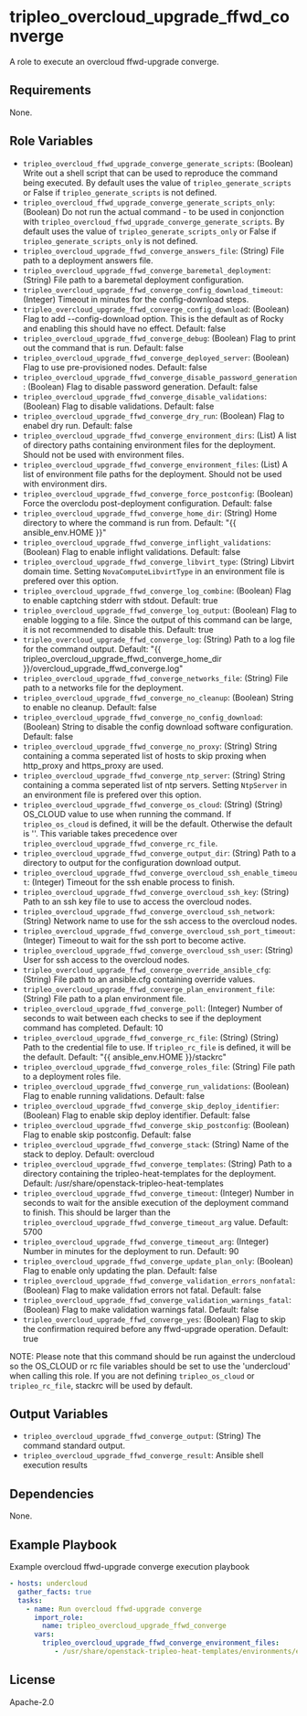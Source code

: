 tripleo_overcloud_upgrade_ffwd_converge
=======================================

A role to execute an overcloud ffwd-upgrade converge.

Requirements
------------

None.

Role Variables
--------------

* `tripleo_overcloud_ffwd_upgrade_converge_generate_scripts`: (Boolean) Write out a shell script that can be used to reproduce the command being executed. By default uses the value of `tripleo_generate_scripts` or False if `tripleo_generate_scripts` is not defined.
* `tripleo_overcloud_ffwd_upgrade_converge_generate_scripts_only`: (Boolean) Do not run the actual command - to be used in conjonction with `tripleo_overcloud_ffwd_upgrade_converge_generate_scripts`. By default uses the value of `tripleo_generate_scripts_only` or False if `tripleo_generate_scripts_only` is not defined.
* `tripleo_overcloud_upgrade_ffwd_converge_answers_file`: (String) File path to a deployment answers file.
* `tripleo_overcloud_upgrade_ffwd_converge_baremetal_deployment`: (String) File path to a baremetal deployment configuration.
* `tripleo_overcloud_upgrade_ffwd_converge_config_download_timeout`: (Integer) Timeout in minutes for the config-download steps.
* `tripleo_overcloud_upgrade_ffwd_converge_config_download`: (Boolean) Flag to add --config-download option. This is the default as of Rocky and enabling this should have no effect. Default: false
* `tripleo_overcloud_upgrade_ffwd_converge_debug`: (Boolean) Flag to print out the command that is run. Default: false
* `tripleo_overcloud_upgrade_ffwd_converge_deployed_server`: (Boolean) Flag to use pre-provisioned nodes. Default: false
* `tripleo_overcloud_upgrade_ffwd_converge_disable_password_generation`: (Boolean) Flag to disable password generation. Default: false
* `tripleo_overcloud_upgrade_ffwd_converge_disable_validations`: (Boolean) Flag to disable validations. Default: false
* `tripleo_overcloud_upgrade_ffwd_converge_dry_run`: (Boolean) Flag to enabel dry run. Default: false
* `tripleo_overcloud_upgrade_ffwd_converge_environment_dirs`: (List) A list of directory paths containing environment files for the deployment. Should not be used with environment files.
* `tripleo_overcloud_upgrade_ffwd_converge_environment_files`: (List) A list of environment file paths for the deployment.  Should not be used with environment dirs.
* `tripleo_overcloud_upgrade_ffwd_converge_force_postconfig`: (Boolean) Force the overclodu post-deployment configuration. Default: false
* `tripleo_overcloud_upgrade_ffwd_converge_home_dir`: (String) Home directory to where the command is run from. Default: "{{ ansible_env.HOME }}"
* `tripleo_overcloud_upgrade_ffwd_converge_inflight_validations`: (Boolean) Flag to enable inflight validations. Default: false
* `tripleo_overcloud_upgrade_ffwd_converge_libvirt_type`: (String) Libvirt domain time. Setting `NovaComputeLibvirtType` in an environment file is prefered over this option.
* `tripleo_overcloud_upgrade_ffwd_converge_log_combine`: (Boolean) Flag to enable captching stderr with stdout. Default: true
* `tripleo_overcloud_upgrade_ffwd_converge_log_output`: (Boolean) Flag to enable logging to a file. Since the output of this command can be large, it is not recommended to disable this. Default: true
* `tripleo_overcloud_upgrade_ffwd_converge_log`: (String) Path to a log file for the command output. Default: "{{ tripleo_overcloud_upgrade_ffwd_converge_home_dir }}/overcloud_upgrade_ffwd_converge.log"
* `tripleo_overcloud_upgrade_ffwd_converge_networks_file`: (String) File path to a networks file for the deployment.
* `tripleo_overcloud_upgrade_ffwd_converge_no_cleanup`: (Boolean) String to enable no cleanup. Default: false
* `tripleo_overcloud_upgrade_ffwd_converge_no_config_download`: (Boolean) String to disable the config download software configuration. Default: false
* `tripleo_overcloud_upgrade_ffwd_converge_no_proxy`: (String) String containing a comma seperated list of hosts to skip proxing when http_proxy and https_proxy are used.
* `tripleo_overcloud_upgrade_ffwd_converge_ntp_server`: (String) String containing a comma seperated list of ntp servers. Setting `NtpServer` in an environment file is prefered over this option.
* `tripleo_overcloud_upgrade_ffwd_converge_os_cloud`: (String) (String) OS_CLOUD value to use when running the command. If `tripleo_os_cloud` is defined, it will be the default. Otherwise the default is ''. This variable takes precedence over `tripleo_overcloud_upgrade_ffwd_converge_rc_file`.
* `tripleo_overcloud_upgrade_ffwd_converge_output_dir`: (String) Path to a directory to output for the configuration download output.
* `tripleo_overcloud_upgrade_ffwd_converge_overcloud_ssh_enable_timeout`: (Integer) Timeout for the ssh enable process to finish.
* `tripleo_overcloud_upgrade_ffwd_converge_overcloud_ssh_key`: (String) Path to an ssh key file to use to access the overcloud nodes.
* `tripleo_overcloud_upgrade_ffwd_converge_overcloud_ssh_network`: (String) Network name to use for the ssh access to the overcloud nodes.
* `tripleo_overcloud_upgrade_ffwd_converge_overcloud_ssh_port_timeout`: (Integer) Timeout to wait for the ssh port to become active.
* `tripleo_overcloud_upgrade_ffwd_converge_overcloud_ssh_user`: (String) User for ssh access to the overcloud nodes.
* `tripleo_overcloud_upgrade_ffwd_converge_override_ansible_cfg`: (String) File path to an ansible.cfg containing override values.
* `tripleo_overcloud_upgrade_ffwd_converge_plan_environment_file`: (String) File path to a plan environment file.
* `tripleo_overcloud_upgrade_ffwd_converge_poll`: (Integer) Number of seconds to wait between each checks to see if the deployment command has completed. Default: 10
* `tripleo_overcloud_upgrade_ffwd_converge_rc_file`: (String) (String) Path to the credential file to use. If `tripleo_rc_file` is defined, it will be the default. Default: "{{ ansible_env.HOME }}/stackrc"
* `tripleo_overcloud_upgrade_ffwd_converge_roles_file`: (String) File path to a deployment roles file.
* `tripleo_overcloud_upgrade_ffwd_converge_run_validations`: (Boolean) Flag to enable running validations. Default: false
* `tripleo_overcloud_upgrade_ffwd_converge_skip_deploy_identifier`: (Boolean) Flag to enable skip deploy identifier. Default: false
* `tripleo_overcloud_upgrade_ffwd_converge_skip_postconfig`: (Boolean) Flag to enable skip postconfig. Default: false
* `tripleo_overcloud_upgrade_ffwd_converge_stack`: (String) Name of the stack to deploy. Default: overcloud
* `tripleo_overcloud_upgrade_ffwd_converge_templates`: (String) Path to a directory containing the tripleo-heat-templates for the deployment. Default: /usr/share/openstack-tripleo-heat-templates
* `tripleo_overcloud_upgrade_ffwd_converge_timeout`: (Integer) Number in seconds to wait for the ansible execution of the deployment command to finish. This should be larger than the `tripleo_overcloud_upgrade_ffwd_converge_timeout_arg` value. Default: 5700
* `tripleo_overcloud_upgrade_ffwd_converge_timeout_arg`: (Integer) Number in minutes for the deployment to run. Default: 90
* `tripleo_overcloud_upgrade_ffwd_converge_update_plan_only`: (Boolean) Flag to enable only updating the plan. Default: false
* `tripleo_overcloud_upgrade_ffwd_converge_validation_errors_nonfatal`: (Boolean) Flag to make validation errors not fatal. Default: false
* `tripleo_overcloud_upgrade_ffwd_converge_validation_warnings_fatal`: (Boolean) Flag to make validation warnings fatal. Default: false
* `tripleo_overcloud_upgrade_ffwd_converge_yes`: (Boolean) Flag to skip the confirmation required before any ffwd-upgrade operation. Default: true

NOTE: Please note that this command should be run against the undercloud so the
OS_CLOUD or rc file variables should be set to use the 'undercloud' when
calling this role. If you are not defining `tripleo_os_cloud` or `tripleo_rc_file`,
stackrc will be used by default.

Output Variables
----------------

* `tripleo_overcloud_upgrade_ffwd_converge_output`: (String) The command standard output.
* `tripleo_overcloud_upgrade_ffwd_converge_result`: Ansible shell execution results

Dependencies
------------

None.

Example Playbook
----------------

Example overcloud ffwd-upgrade converge execution playbook

```yaml
- hosts: undercloud
  gather_facts: true
  tasks:
    - name: Run overcloud ffwd-upgrade converge
      import_role:
        name: tripleo_overcloud_upgrade_ffwd_converge
      vars:
        tripleo_overcloud_upgrade_ffwd_converge_environment_files:
           - /usr/share/openstack-tripleo-heat-templates/environments/enable-swap.yaml
```

License
-------

Apache-2.0
